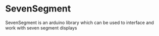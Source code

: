 # SevenSegment
SevenSegment is an arduino library which can be used to interface and work with seven segment displays
